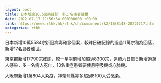 ```yaml
---
layout: post
title: 日本增逾10.5萬宗確診　多17名患者離世
date: 2022-07-17 17:56:34.000000000 +08:00
link: https://news.rthk.hk/rthk/ch/component/k2/1658148-20220717.htm
categories: rthk
---
```


日本新增10萬5584宗新冠病毒確診個案，較昨日破紀錄的超過11萬宗稍為回落，新增17名患者離世。

東京都新增17790宗確診，較一星期前增加超過8300宗，連續六日單日新增過萬人感染，多一名病人死亡，13名重症患者要使用呼吸機或心肺機。

大阪府新增1萬804人染疫，神奈川縣亦多超過8100人受感染。
